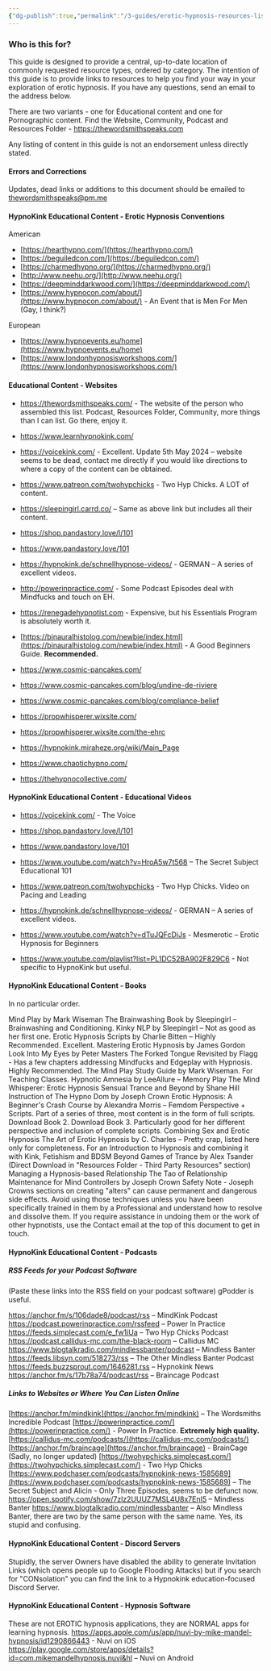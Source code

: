 ```yaml
---
{"dg-publish":true,"permalink":"/3-guides/erotic-hypnosis-resources-list-educational/"}
---
```



### Who is this for?

This guide is designed to provide a central, up-to-date location of commonly requested resource types, ordered by category. The intention of this guide is to provide links to resources to help you find your way in your exploration of erotic hypnosis. If you have any questions, send an email to the address below.

There are two variants - one for Educational content and one for Pornographic content. Find the Website, Community, Podcast and Resources Folder - https://thewordsmithspeaks.com

Any listing of content in this guide is not an endorsement unless directly stated.

#### Errors and Corrections

Updates, dead links or additions to this document should be emailed to thewordsmithspeaks@pm.me

#### HypnoKink Educational Content - Erotic Hypnosis Conventions

American

- [https://hearthypno.com/](https://hearthypno.com/)
- [https://beguiledcon.com/](https://beguiledcon.com/)
- [https://charmedhypno.org/](https://charmedhypno.org/)
- [http://www.neehu.org/](http://www.neehu.org/)
- [https://deepminddarkwood.com/](https://deepminddarkwood.com/)
- [https://www.hypnocon.com/about/](https://www.hypnocon.com/about/) - An Event that is Men For Men (Gay, I think?)

European

- [https://www.hypnoevents.eu/home](https://www.hypnoevents.eu/home)
- [https://www.londonhypnosisworkshops.com/](https://www.londonhypnosisworkshops.com/)

#### Educational Content - Websites

- https://thewordsmithspeaks.com/ - The website of the person who assembled this list. Podcast, Resources Folder, Community, more things than I can list. Go there, enjoy it.
- https://www.learnhypnokink.com/
- https://voicekink.com/ - Excellent. Update 5th May 2024 – website seems to be dead, contact me directly if you would like directions to where a copy of the content can be obtained.
- https://www.patreon.com/twohypchicks - Two Hyp Chicks. A LOT of content.
- https://sleepingirl.carrd.co/ – Same as above link but includes all their content.
- https://shop.pandastory.love/l/101
- https://www.pandastory.love/101
- https://hypnokink.de/schnellhypnose-videos/ - GERMAN – A series of excellent videos.
- http://powerinpractice.com/ - Some Podcast Episodes deal with Mindfucks and touch on EH.
- https://renegadehypnotist.com - Expensive, but his Essentials Program is absolutely worth it.
- [https://binauralhistolog.com/newbie/index.html](https://binauralhistolog.com/newbie/index.html) - A Good Beginners Guide. **Recommended.**
- https://www.cosmic-pancakes.com/
- https://www.cosmic-pancakes.com/blog/undine-de-riviere
- https://www.cosmic-pancakes.com/blog/compliance-belief

- https://propwhisperer.wixsite.com/
- https://propwhisperer.wixsite.com/the-ehrc

- https://hypnokink.miraheze.org/wiki/Main_Page

- https://www.chaotichypno.com/

- https://thehypnocollective.com/


#### HypnoKink Educational Content - Educational Videos

- https://voicekink.com/ - The Voice
- https://shop.pandastory.love/l/101
- https://www.pandastory.love/101
- https://www.youtube.com/watch?v=HroA5w7t568 – The Secret Subject Educational 101
- https://www.patreon.com/twohypchicks - Two Hyp Chicks. Video on Pacing and Leading
- https://hypnokink.de/schnellhypnose-videos/ - GERMAN – A series of excellent videos.
- https://www.youtube.com/watch?v=dTuJQFcDiJs - Mesmerotic – Erotic Hypnosis for Beginners

- https://www.youtube.com/playlist?list=PL1DC52BA902F829C6 - Not specific to HypnoKink but useful.

#### HypnoKink Educational Content - Books
In no particular order.

Mind Play by Mark Wiseman
The Brainwashing Book by Sleepingirl – Brainwashing and Conditioning.
Kinky NLP by Sleepingirl – Not as good as her first one.
Erotic Hypnosis Scripts by Charlie Bitten – Highly Recommended. Excellent.
Mastering Erotic Hypnosis by James Gordon
Look Into My Eyes by Peter Masters
The Forked Tongue Revisited by Flagg - Has a few chapters addressing Mindfucks and Edgeplay with Hypnosis. Highly Recommended.
The Mind Play Study Guide by Mark Wiseman. For Teaching Classes.
Hypnotic Amnesia by LeeAllure – Memory Play
The Mind Whisperer: Erotic Hypnosis Sensual Trance and Beyond by Shane Hill
Instruction of The Hypno Dom by Joseph Crown
Erotic Hypnosis: A Beginner's Crash Course by Alexandra Morris – Femdom Perspective + Scripts. Part of a series of three, most content is in the form of full scripts. Download Book 2. Download Book 3. Particularly good for her different perspective and inclusion of complete scripts.
Combining Sex and Erotic Hypnosis
The Art of Erotic Hypnosis by C. Charles – Pretty crap, listed here only for completeness.
For an Introduction to Hypnosis and combining it with Kink, Fetishism and BDSM
Beyond Games of Trance by Alex Tsander (Direct Download in "Resources Folder - Third Party Resources" section)
Managing a Hypnosis-based Relationship
The Tao of Relationship Maintenance for Mind Controllers by Joseph Crown
Safety Note - Joseph Crowns sections on creating "alters" can cause permanent and dangerous side effects. Avoid using those techniques unless you have been specifically trained in them by a Professional and understand how to resolve and dissolve them. If you require assistance in undoing them or the work of other hypnotists, use the Contact email at the top of this document to get in touch.

#### HypnoKink Educational Content - Podcasts

##### RSS Feeds for your Podcast Software

(Paste these links into the RSS field on your podcast software) gPodder is useful.

https://anchor.fm/s/106dade8/podcast/rss – MindKink Podcast
https://podcast.powerinpractice.com/rssfeed – Power In Practice
https://feeds.simplecast.com/e_fw1iUa – Two Hyp Chicks Podcast
https://podcast.callidus-mc.com/the-black-room – Callidus MC
https://www.blogtalkradio.com/mindlessbanter/podcast – Mindless Banter
https://feeds.libsyn.com/518273/rss – The Other Mindless Banter Podcast
https://feeds.buzzsprout.com/1646281.rss – Hypnokink News
https://anchor.fm/s/17b78a74/podcast/rss – Braincage Podcast

##### Links to Websites or Where You Can Listen Online

[https://anchor.fm/mindkink](https://anchor.fm/mindkink) – The Wordsmiths Incredible Podcast
[https://powerinpractice.com/](https://powerinpractice.com/) - Power In Practice. **Extremely high quality.**
[https://callidus-mc.com/podcasts/](https://callidus-mc.com/podcasts/)
[https://anchor.fm/braincage](https://anchor.fm/braincage) - BrainCage (Sadly, no longer updated)
[https://twohypchicks.simplecast.com/](https://twohypchicks.simplecast.com/) - Two Hyp Chicks
[https://www.podchaser.com/podcasts/hypnokink-news-1585689](https://www.podchaser.com/podcasts/hypnokink-news-1585689) – The Secret Subject and Alicin - Only Three Episodes, seems to be defunct now.
https://open.spotify.com/show/7zlz2UUUZ7MSL4U8x7EnI5 – Mindless Banter
https://www.blogtalkradio.com/mindlessbanter – Also Mindless Banter, there are two by the same person with the same name. Yes, its stupid and confusing.

#### HypnoKink Educational Content - Discord Servers
Stupidly, the server Owners have disabled the ability to generate Invitation Links (which opens people up to Google Flooding Attacks) but if you search for "CONsolation" you can find the link to a Hypnokink education-focused Discord Server.

#### HypnoKink Educational Content - Hypnosis Software
These are not EROTIC hypnosis applications, they are NORMAL apps for learning hypnosis.
https://apps.apple.com/us/app/nuvi-by-mike-mandel-hypnosis/id1290866443 - Nuvi on iOS
https://play.google.com/store/apps/details?id=com.mikemandelhypnosis.nuvi&hl – Nuvi on Android
